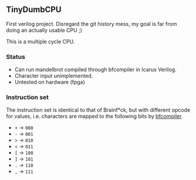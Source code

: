 ## TinyDumbCPU

First verilog project. Disregard the git history mess, my goal is far from doing an actually usable CPU ;)

This is a multiple cycle CPU.

### Status

- Can run mandelbrot compiled through bfcompiler in Icarus Verilog.
- Character input unimplemented.
- Untested on hardware (fpga)

### Instruction set

The instruction set is identical to that of Brainf\*ck, but with different opcode for values, i.e. characters are mapped to the following bits by [bfcompiler](bfcompiler/main.cpp).

- `+` -> `000`
- `-` -> `001`
- `>` -> `010`
- `<` -> `011`
- `[` -> `100`
- `]` -> `101`
- `.` -> `110`
- `,` -> `111`